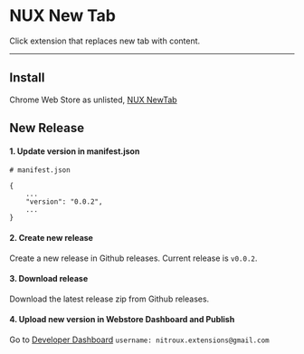 # NUX New Tab
Click extension that replaces new tab with content.

---

## Install
Chrome Web Store as unlisted, [NUX NewTab](https://chrome.google.com/webstore/detail/nux-newtab/ijeepfhoedokmkooanpdimjdngdejmck)


## New Release

#### 1. Update version in manifest.json
```
# manifest.json

{
    ...
    "version": "0.0.2",
    ...
}
```

#### 2. Create new release
Create a new release in Github releases. Current release is `v0.0.2`.

#### 3. Download release
Download the latest release zip from Github releases.

#### 4. Upload new version in Webstore Dashboard and Publish
Go to [Developer Dashboard](https://chrome.google.com/webstore/developer/dashboard/g15145575285257363436?hl=en-US&gl=US&authuser=4) 
`username: nitroux.extensions@gmail.com`
